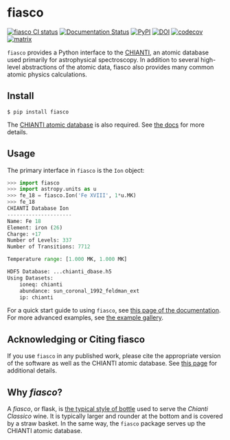 # fiasco

[![fiasco CI status](https://github.com/wtbarnes/fiasco/actions/workflows/ci.yml/badge.svg)](https://github.com/wtbarnes/fiasco/actions/workflows/ci.yml)
[![Documentation Status](https://readthedocs.org/projects/fiasco/badge/?version=stable)](https://fiasco.readthedocs.io/en/stable/?badge=stable)
[![PyPI](https://img.shields.io/pypi/v/fiasco.svg)](https://pypi.python.org/pypi)
[![DOI](https://zenodo.org/badge/DOI/10.5281/zenodo.7504785.svg)](https://doi.org/10.5281/zenodo.7504785)
[![codecov](https://codecov.io/gh/wtbarnes/fiasco/branch/main/graph/badge.svg?token=damCmTyRUN)](https://codecov.io/gh/wtbarnes/fiasco)
[![matrix](https://img.shields.io/matrix/atomic-data:openastronomy.org.svg?colorB=%23FE7900&label=Chat&logo=matrix&server_fqdn=openastronomy.modular.im)](https://openastronomy.element.io/#/room/#atomic-data:openastronomy.org)

`fiasco` provides a Python interface to the [CHIANTI](http://www.chiantidatabase.org/), an atomic database used primarily for astrophysical spectroscopy.
In addition to several high-level abstractions of the atomic data, fiasco also provides many common atomic physics calculations.

## Install

```shell
$ pip install fiasco
```

The [CHIANTI atomic database](http://www.chiantidatabase.org/chianti_download.html) is also required.
See [the docs](https://fiasco.readthedocs.io/en/latest/quick_start.html#fiasco-quick-start) for more details.

## Usage

The primary interface in `fiasco` is the `Ion` object:

```python
>>> import fiasco
>>> import astropy.units as u
>>> fe_18 = fiasco.Ion('Fe XVIII', 1*u.MK)
>>> fe_18
CHIANTI Database Ion
---------------------
Name: Fe 18
Element: iron (26)
Charge: +17
Number of Levels: 337
Number of Transitions: 7712

Temperature range: [1.000 MK, 1.000 MK]

HDF5 Database: ...chianti_dbase.h5
Using Datasets:
    ioneq: chianti
    abundance: sun_coronal_1992_feldman_ext
    ip: chianti
```

For a quick start guide to using `fiasco`, see [this page of the documentation](https://fiasco.readthedocs.io/en/stable/quick_start.html#fiasco-quick-start).
For more advanced examples, see [the example gallery](https://fiasco.readthedocs.io/en/stable/generated/gallery/index.html).

## Acknowledging or Citing fiasco

If you use `fiasco` in any published work, please cite the appropriate version of the software as well as the CHIANTI atomic database.
See [this page](https://fiasco.readthedocs.io/en/stable/citation.html) for additional details.

## Why *fiasco*?

A *fiasco*, or flask, is [the typical style of bottle](https://en.wikipedia.org/wiki/Fiasco_(bottle)) used to serve the *Chianti Classico* wine. It is typically larger and rounder at the bottom and is covered by a straw basket. In the same way, the `fiasco` package serves up the CHIANTI atomic database.
